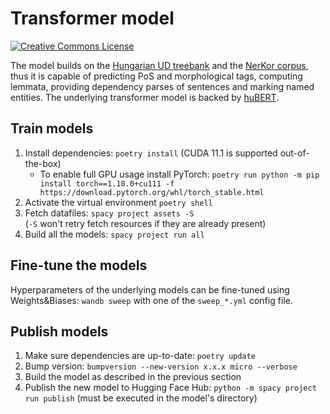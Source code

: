 # Transformer model


<a rel="license" href="https://creativecommons.org/licenses/by-sa/4.0/"><img alt="Creative Commons License" style="border-width:0" src="https://i.creativecommons.org/l/by-sa/4.0/88x31.png" /></a>



The model builds on the [Hungarian UD treebank](https://github.com/UniversalDependencies/UD_Hungarian-Szeged) and the [NerKor corpus](https://github.com/UniversalDependencies/UD_Hungarian-Szeged), thus it is capable of predicting PoS and morphological tags, computing lemmata, providing dependency parses of sentences and marking named entities. The underlying transformer model is backed by [huBERT](https://huggingface.co/SZTAKI-HLT/hubert-base-cc).

## Train models

1. Install dependencies: `poetry install` (CUDA 11.1 is supported out-of-the-box)
    - To enable full GPU usage install PyTorch: `poetry run python -m pip install torch==1.10.0+cu111 -f https://download.pytorch.org/whl/torch_stable.html`
2. Activate the virtual environment `poetry shell`
3. Fetch datafiles: `spacy project assets -S` <br/>
   (`-S` won't retry fetch resources if they are already present)
4. Build all the models: `spacy project run all`

## Fine-tune the models

Hyperparameters of the underlying models can be fine-tuned using Weights&Biases: `wandb sweep` with one of the `sweep_*.yml` config file.

## Publish models

1. Make sure dependencies are up-to-date: `poetry update`
2. Bump version: `bumpversion --new-version x.x.x micro --verbose`
3. Build the model as described in the previous section
4. Publish the new model to Hugging Face Hub: `python -m spacy project run publish` (must be executed in the model's directory)
